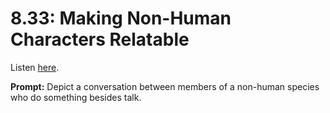 # 8.33: Making Non-Human Characters Relatable 

Listen [here](http://www.writingexcuses.com/2013/08/18/writing-excuses-8-33-making-non-human-characters-relatable/). 

**Prompt:** Depict a conversation between members of a non-human species who do something besides talk.
